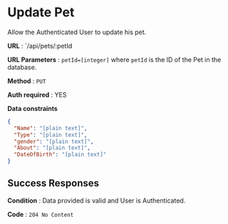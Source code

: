 # Update Pet

Allow the Authenticated User to update his pet.

**URL** : `/api/pets/:petId

**URL Parameters** : `petId=[integer]` where `petId` is the ID of the Pet in the database.

**Method** : `PUT`

**Auth required** : YES

**Data constraints**

```json
{
  "Name": "[plain text]",
  "Type": "[plain text]",
  "gender": "[plain text]",
  "About": "[plain text]",
  "DateOfBirth": "[plain text]"
}
```

## Success Responses

**Condition** : Data provided is valid and User is Authenticated.

**Code** : `204 No Content`
